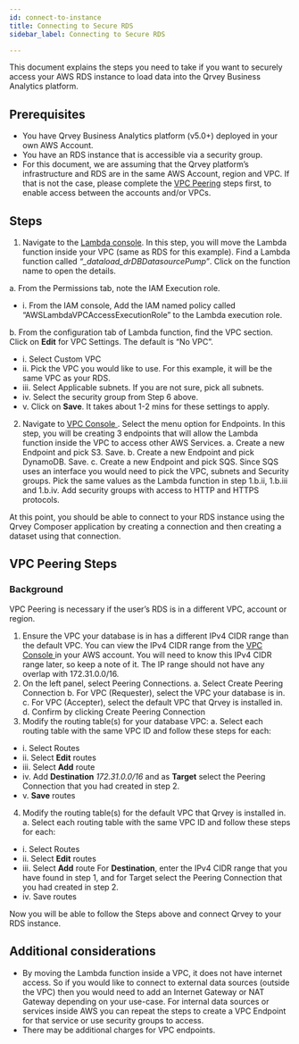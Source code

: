 ```yaml
---
id: connect-to-instance
title: Connecting to Secure RDS
sidebar_label: Connecting to Secure RDS

---
```


This document explains the steps you need to take if you want to securely access your AWS RDS instance to load data into the Qrvey Business Analytics platform.

## Prerequisites
* You have Qrvey Business Analytics platform (v5.0+) deployed in your own AWS Account.
* You have an RDS instance that is accessible via a security group.
* For this document, we are assuming that the Qrvey platform’s infrastructure and RDS are in the same AWS Account, region and VPC. If that is not the case, please complete the <a href="#vpc-peering-steps">VPC Peering</a> steps first, to enable access between the accounts and/or VPCs.

## Steps
1. Navigate to the <a href="https://console.aws.amazon.com/lambda">Lambda console</a>. In this step, you will move the Lambda function inside your VPC (same as RDS for this example). Find a Lambda function called *“<prefix>_dataload_drDBDatasourcePump”*. Click on the function name to open the details. 

a. From the Permissions tab, note the IAM Execution role.  

*  i. From the IAM console, Add the IAM named policy called “AWSLambdaVPCAccessExecutionRole” to the Lambda execution role.

b. From the configuration tab of Lambda function, find the VPC section. Click on **Edit** for VPC Settings. The default is “No VPC”.

 * i. Select Custom VPC
 * ii. Pick the VPC you would like to use. For this example, it will be the same VPC as your RDS.
 * iii. Select Applicable subnets. If you are not sure, pick all subnets.
 * iv. Select the security group from Step 6 above.
 * v. Click on **Save**. It takes about 1-2 mins for these settings to apply.

2. Navigate to <a href="https://console.aws.amazon.com/vpc"> VPC Console </a>. Select the menu option for Endpoints. In this step, you will be creating 3 endpoints that will allow the Lambda function inside the VPC to access other AWS Services.
a. Create a new Endpoint and pick S3. Save.
b. Create a new Endpoint and pick DynamoDB. Save.
c. Create a new Endpoint and pick SQS. Since SQS uses an interface you would need to pick the VPC, subnets and Security groups. Pick the same values as the Lambda function in step 1.b.ii, 1.b.iii and 1.b.iv. Add security groups with access to HTTP and HTTPS protocols. 

At this point, you should be able to connect to your RDS instance using the Qrvey Composer application by creating a connection and then creating a dataset using that connection.

## VPC Peering Steps

### Background

VPC Peering is necessary if the user’s RDS is in a different VPC, account or region.

1. Ensure the VPC your database is in has a different IPv4 CIDR range than the default VPC. You can view the IPv4 CIDR range from the <a href="https://console.aws.amazon.com/vpc"> VPC Console </a> in your AWS account. You will need to know this IPv4 CIDR range later, so keep a note of it. The IP range should not have any overlap with 172.31.0.0/16.
2. On the left panel, select Peering Connections.
a. Select Create Peering Connection
b. For VPC (Requester), select the VPC your database is in.
c. For VPC (Accepter), select the default VPC that Qrvey is installed in.
d. Confirm by clicking Create Peering Connection
3. Modify the routing table(s) for your database VPC:
a. Select each routing table with the same VPC ID and follow these steps for each:
  * i. Select Routes
  * ii. Select **Edit** routes
  * iii. Select **Add** route
  * iv. Add **Destination** *172.31.0.0/16* and as **Target** select the Peering Connection that you had created in step 2.
  * v. **Save** routes
4. Modify the routing table(s) for the default VPC that Qrvey is installed in.
a. Select each routing table with the same VPC ID and follow these steps for each:
  * i. Select Routes
  * ii. Select **Edit** routes
  * iii. Select **Add** route
For **Destination**, enter the IPv4 CIDR range that you have found in step 1, and for Target select the Peering Connection that you had created in step 2.
  * iv. Save routes

Now you will be able to follow the Steps above and connect Qrvey to your RDS instance.

## Additional considerations
* By moving the Lambda function inside a VPC, it does not have internet access. So if you would like to connect to external data sources (outside the VPC) then you would need to add an Internet Gateway or NAT Gateway depending on your use-case. For internal data sources or services inside AWS you can repeat the steps to create a VPC Endpoint for that service or use security groups to access.
* There may be additional charges for VPC endpoints.


